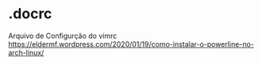 # .docrc
Arquivo de Configurção do vimrc 
https://eldermf.wordpress.com/2020/01/19/como-instalar-o-powerline-no-arch-linux/

